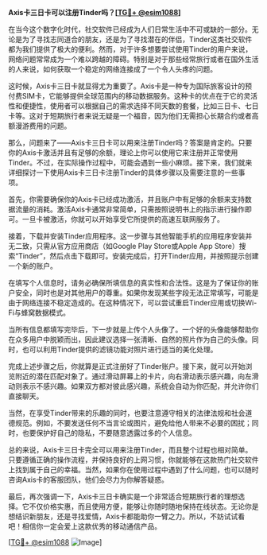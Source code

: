 **Axis卡三日卡可以注册Tinder吗？[[TG💪+ @esim1088](https://t.me/s/esim1088)]**

在当今这个数字化时代，社交软件已经成为人们日常生活中不可或缺的一部分。无论是为了寻找志同道合的朋友，还是为了寻找潜在的伴侣，Tinder这类社交软件都为我们提供了极大的便利。然而，对于许多想要尝试使用Tinder的用户来说，网络问题常常成为一个难以跨越的障碍。特别是对于那些经常旅行或者在国外生活的人来说，如何获取一个稳定的网络连接成了一个令人头疼的问题。

这时候，Axis卡三日卡就显得尤为重要了。Axis卡是一种专为国际旅客设计的预付费SIM卡，它能够提供全球范围内的移动数据服务。这种卡的优点在于它的灵活性和便捷性，使用者可以根据自己的需求选择不同天数的套餐，比如三日卡、七日卡等。这对于短期旅行者来说无疑是一个福音，因为他们无需担心长期合约或者高额漫游费用的问题。

那么，问题来了——Axis卡三日卡可以用来注册Tinder吗？答案是肯定的。只要你的Axis卡激活并且有足够的余额，理论上你可以使用它来注册并正常使用Tinder。不过，在实际操作过程中，可能会遇到一些小麻烦。接下来，我们就来详细探讨一下使用Axis卡三日卡注册Tinder的具体步骤以及需要注意的一些事项。

首先，你需要确保你的Axis卡已经成功激活，并且账户中有足够的余额来支持数据流量的消耗。激活Axis卡通常非常简单，只需按照说明书上的指示进行操作即可。一旦卡被激活，你就可以开始享受它所提供的高速互联网服务了。

接着，下载并安装Tinder应用程序。这一步骤与其他智能手机的应用程序安装并无二致，只需从官方应用商店（如Google Play Store或Apple App Store）搜索“Tinder”，然后点击下载即可。安装完成后，打开Tinder应用，并按照提示创建一个新的账户。

在填写个人信息时，请务必确保所填信息的真实性和合法性。这是为了保证你的账户安全，同时也是对其他用户的尊重。如果你发现某些字段无法正常填写，可能是由于网络连接不稳定造成的。在这种情况下，可以尝试重启Tinder应用或切换Wi-Fi与蜂窝数据模式。

当所有信息都填写完毕后，下一步就是上传个人头像了。一个好的头像能够帮助你在众多用户中脱颖而出，因此建议选择一张清晰、自然的照片作为自己的头像。同时，也可以利用Tinder提供的滤镜功能对照片进行适当的美化处理。

完成上述步骤之后，你就算是正式注册好了Tinder账户。接下来，就可以开始浏览附近的潜在匹配对象了。通过滑动屏幕上的卡片，向右滑动表示感兴趣，向左滑动则表示不感兴趣。如果双方都对彼此感兴趣，系统会自动为你匹配，并允许你们直接聊天。

当然，在享受Tinder带来的乐趣的同时，也要注意遵守相关的法律法规和社会道德规范。例如，不要发送任何不当言论或图片，避免给他人带来不必要的困扰；同时，也要保护好自己的隐私，不要随意透露过多的个人信息。

总的来说，Axis卡三日卡完全可以用来注册Tinder，而且整个过程也相对简单。只要遵循正确的操作流程，并保持良好的上网习惯，你就能够在这款热门社交软件上找到属于自己的幸福。当然，如果你在使用过程中遇到了什么问题，也可以随时咨询Axis卡的客服团队，他们会尽力为你解答疑惑。

最后，再次强调一下，Axis卡三日卡确实是一个非常适合短期旅行者的理想选择。它不仅价格实惠，而且使用方便，能够让你随时随地保持在线状态。无论你是想结识新朋友，还是寻找爱情，Axis卡都能助你一臂之力。所以，不妨试试看吧！相信你一定会爱上这款优秀的移动通信产品。

[[TG💪+ @esim1088](https://t.me/s/esim1088) ![Image](https://i.postimg.cc/4NQfJmqS/Snipaste-2025-05-13-00-14-12.png)]